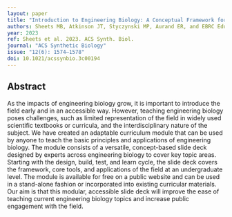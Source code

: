 ```yaml
---
layout: paper
title: "Introduction to Engineering Biology: A Conceptual Framework for Teaching Synthetic Biology"
authors: Sheets MB, Atkinson JT, Styczynski MP, Aurand ER, and EBRC Education & Engagement Working Group
year: 2023
ref: Sheets et al. 2023. ACS Synth. Biol.
journal: "ACS Synthetic Biology"
issue: "12(6): 1574–1578"
doi: 10.1021/acssynbio.3c00194
---
```


## Abstract

As the impacts of engineering biology grow, it is important to introduce the field early and in an accessible way. However, teaching engineering biology poses challenges, such as limited representation of the field in widely used scientific textbooks or curricula, and the interdisciplinary nature of the subject. We have created an adaptable curriculum module that can be used by anyone to teach the basic principles and applications of engineering biology. The module consists of a versatile, concept-based slide deck designed by experts across engineering biology to cover key topic areas. Starting with the design, build, test, and learn cycle, the slide deck covers the framework, core tools, and applications of the field at an undergraduate level. The module is available for free on a public website and can be used in a stand-alone fashion or incorporated into existing curricular materials. Our aim is that this modular, accessible slide deck will improve the ease of teaching current engineering biology topics and increase public engagement with the field.
